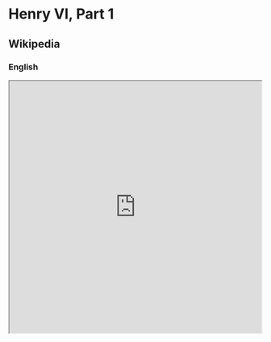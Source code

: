 # Henry VI, Part 1

## Wikipedia

### English

<iframe src="https://en.m.wikipedia.org/wiki/Henry_VI,_Part_1" style="height: 500px; width: 500px"></iframe>
